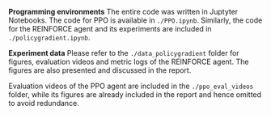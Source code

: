 **Programming environments**
The entire code was written in Juptyter Notebooks.
The code for PPO is available in ```./PPO.ipynb```. 
Similarly, the code for the REINFORCE agent and its experiments are included in ```./policygradient.ipynb```.

**Experiment data**
Please refer to the ```./data_policygradient``` folder for figures, evaluation videos and metric logs of the REINFORCE agent. The figures are also presented and discussed in the report.

Evaluation videos of the PPO agent are included in the ```./ppo_eval_videos``` folder, while its figures are already included in the report and hence omitted to avoid redundance.
